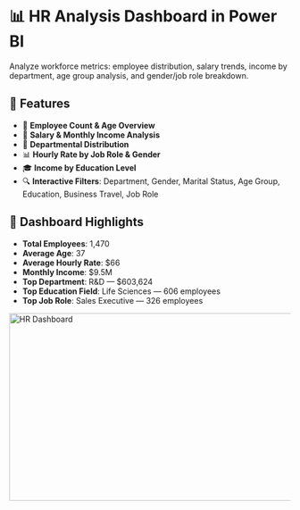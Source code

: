 # 📊 HR Analysis Dashboard in Power BI

Analyze workforce metrics: employee distribution, salary trends, income by department, age group analysis, and gender/job role breakdown.

## 🧩 Features

- 👥 **Employee Count & Age Overview**
- 💸 **Salary & Monthly Income Analysis**
- 🏢 **Departmental Distribution**
- 📊 **Hourly Rate by Job Role & Gender**
- 🎓 **Income by Education Level**
- 🔍 **Interactive Filters**: Department, Gender, Marital Status, Age Group, Education, Business Travel, Job Role

## 📌 Dashboard Highlights

- **Total Employees**: 1,470  
- **Average Age**: 37  
- **Average Hourly Rate**: $66  
- **Monthly Income**: $9.5M  
- **Top Department**: R&D — $603,624  
- **Top Education Field**: Life Sciences — 606 employees  
- **Top Job Role**: Sales Executive — 326 employees  

<img width="602" height="336" alt="HR Dashboard" src="https://github.com/user-attachments/assets/2065e79a-d4e2-4851-a2c4-f7498957147a" />


